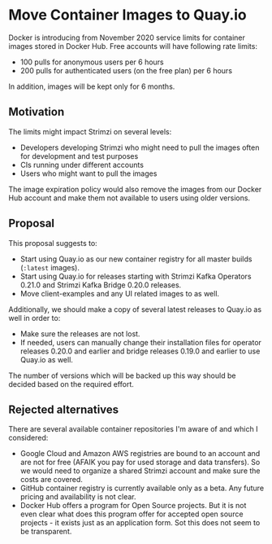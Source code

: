 # Move Container Images to Quay.io

Docker is introducing from November 2020 service limits for container images stored in Docker Hub.
Free accounts will have following rate limits:
* 100 pulls for anonymous users per 6 hours
* 200 pulls for authenticated users (on the free plan) per 6 hours

In addition, images will be kept only for 6 months.

## Motivation

The limits might impact Strimzi on several levels:
* Developers developing Strimzi who might need to pull the images often for development and test purposes
* CIs running under different accounts
* Users who might want to pull the images

The image expiration policy would also remove the images from our Docker Hub account and make them not available to users using older versions.

## Proposal

This proposal suggests to:
* Start using Quay.io as our new container registry for all master builds (`:latest` images).
* Start using Quay.io for releases starting with Strimzi Kafka Operators 0.21.0 and Strimzi Kafka Bridge 0.20.0 releases.
* Move client-examples and any UI related images to as well.

Additionally, we should make a copy of several latest releases to Quay.io as well in order to:
* Make sure the releases are not lost.
* If needed, users can manually change their installation files for operator releases 0.20.0 and earlier and bridge releases 0.19.0 and earlier to use Quay.io as well.

The number of versions which will be backed up this way should be decided based on the required effort.

## Rejected alternatives

There are several available container repositories I'm aware of and which I considered:
* Google Cloud and Amazon AWS registries are bound to an account and are not for free (AFAIK you pay for used storage and data transfers). So we would need to organize a shared Strimzi account and make sure the costs are covered.
* GitHub container registry is currently available only as a beta. Any future pricing and availability is not clear.
* Docker Hub offers a program for Open Source projects. But it is not even clear what does this program offer for accepted open source projects - it exists just as an application form. Sot this does not seem to be transparent.
